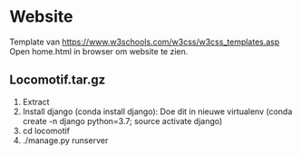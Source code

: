 # Website

Template van https://www.w3schools.com/w3css/w3css_templates.asp <br>
Open home.html in browser om website te zien.

## Locomotif.tar.gz

<ol>
  <li>Extract</li>
  <li>Install django (conda install django): Doe dit in nieuwe virtualenv (conda create -n django python=3.7; source activate django)</li>
  <li>cd locomotif</li>
  <li>./manage.py runserver</li>
</ol>
